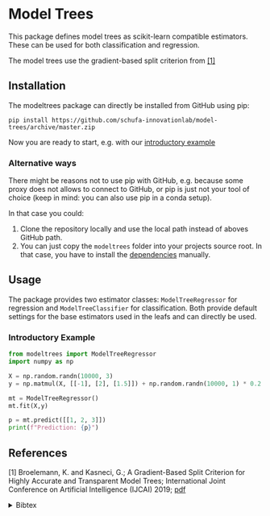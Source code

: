 # Model Trees
This package defines model trees as scikit-learn compatible estimators.
These can be used for both classification and regression.

The model trees use the gradient-based split criterion from [[1]](#References)

## Installation
The modeltrees package can directly be installed from GitHub using pip:
```shell scrip
pip install https://github.com/schufa-innovationlab/model-trees/archive/master.zip
```

Now you are ready to start, e.g. with our [introductory example](#introductory-example)

### Alternative ways
There might be reasons not to use pip with GitHub, e.g. because some
proxy does not allows to connect to GitHub, or pip is just not
your tool of choice (keep in mind: you can also use pip in a conda setup). 

In that case you could:
1. Clone the repository locally and use the local path instead of aboves 
GitHub path.
2. You can just copy the `modeltrees` folder into your projects source root.
In that case, you have to install the [dependencies](requirements.txt) manually.


## Usage
The package provides two estimator classes:
`ModelTreeRegressor` for regression and `ModelTreeClassifier` for classification.
Both provide default settings for the base estimators used in the leafs and can directly be used.

### Introductory Example
```python
from modeltrees import ModelTreeRegressor
import numpy as np

X = np.random.randn(10000, 3)
y = np.matmul(X, [[-1], [2], [1.5]]) + np.random.randn(10000, 1) * 0.2

mt = ModelTreeRegressor()
mt.fit(X,y)

p = mt.predict([[1, 2, 3]])
print(f"Prediction: {p}")
```

## References
[1] Broelemann, K. and Kasneci, G.;
A Gradient-Based Split Criterion for Highly Accurate and Transparent Model Trees;
International Joint Conference on Artificial Intelligence (IJCAI) 2019; [pdf](https://arxiv.org/abs/1809.09703)
<details><summary>Bibtex</summary>
<p>

```
@inproceedings{Broelemann2019modeltrees,
    author = {Klaus Broelemann and Gjergji Kasneci},
    title  = {A Gradient-Based Split Criterion for Highly
              Accurate and Transparent Model Trees},
    booktitle = {Proceedings of the 28th International Joint
              Conference on Artificial Intelligence, {IJCAI} 2019},
    year = 2019
}
```

</p>
</details>